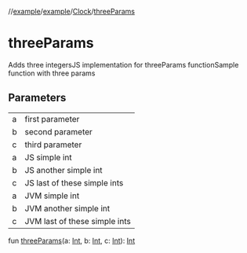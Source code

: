 //[example](../../index.md)/[example](../index.md)/[Clock](index.md)/[threeParams](three-params.md)



# threeParams  
Adds three integersJS implementation for threeParams functionSample function with three params

## Parameters  


| | |
|---|---|
| a| first parameter|
| b| second parameter|
| c| third parameter|
| a| JS simple int|
| b| JS another simple int|
| c| JS last of these simple ints|
| a| JVM simple int|
| b| JVM another simple int|
| c| JVM last of these simple ints|


fun [threeParams](three-params.md)(a: [Int](https://kotlinlang.org/api/latest/jvm/stdlib/kotlin/-int/index.html), b: [Int](https://kotlinlang.org/api/latest/jvm/stdlib/kotlin/-int/index.html), c: [Int](https://kotlinlang.org/api/latest/jvm/stdlib/kotlin/-int/index.html)): [Int](https://kotlinlang.org/api/latest/jvm/stdlib/kotlin/-int/index.html)

